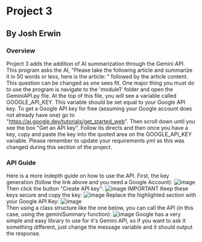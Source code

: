 # Project 3
## By Josh Erwin
### Overview
Project 3 adds the addition of AI summarization through the Gemini API. This program asks the AI, "Please take the following article and summarize it in 50 words or less, here is the article: " followed by the article content. This question can be changed as one sees fit.
One major thing you must do to use the program is navigate to the 'module1' folder and open the GeminiAPI.py file. At the top of this file, you will see a variable called GOOGLE_API_KEY. This variable should be set equal to your Google API key. To get a Google API key for free (assuming your Google account does not already have one) go to "https://ai.google.dev/tutorials/get_started_web". Then scroll down until you see the box "Get an API key". Follow its directs and then once you have a key, copy and paste the key into the quoted area on the GOOGLE_API_KEY variable.
Please remember to update your requirements.yml as this was changed during this section of the project.
### API Guide
Here is a more indepth guide on how to use the API.
First, the key generation (follow the link above and you need a Google Account):
![image](https://github.com/hypwr/CS325-Python-Web-Scraping-Project/assets/147878375/9eca993a-56de-4521-9e8d-1418ed19e2c2)
Then click the button "Create API key":
![image](https://github.com/hypwr/CS325-Python-Web-Scraping-Project/assets/147878375/b6ff2ee7-fe9f-4797-857f-5349481c79c6)
IMPORTANT Keep these keys secure and copy the key:
![image](https://github.com/hypwr/CS325-Python-Web-Scraping-Project/assets/147878375/f9d0c959-1db0-492b-9bee-fa344ef52b6b)
Replace the highlighted section with your Google API Key:
![image](https://github.com/hypwr/CS325-Python-Web-Scraping-Project/assets/147878375/82e3caaa-7175-4fd8-ba7b-d3f4717aff8a)
<br/>Then using a class structure like the one below, you can call the API (in this case, using the geminiSummary function):
![image](https://github.com/hypwr/CS325-Python-Web-Scraping-Project/assets/147878375/1a1abca2-d451-4cc7-89f2-1cf5c36ea7bb)
Google has a very simple and easy library to use for it's Gemini API, so if you want to ask it something different, just change the message variable and it should output the response.
